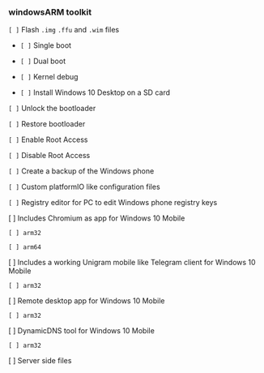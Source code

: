 ### windowsARM toolkit

`[ ]` Flash `.img` `.ffu` and `.wim` files

  - `[ ]` Single boot
    
  - `[ ]` Dual boot
    
  - `[ ]` Kernel debug
    
  - `[ ]` Install Windows 10 Desktop on a SD card
    
`[ ]` Unlock the bootloader

`[ ]` Restore bootloader

`[ ]` Enable Root Access

`[ ]` Disable Root Access

`[ ]` Create a backup of the Windows phone

`[ ]` Custom platformIO like configuration files

`[ ]` Registry editor for PC to edit Windows phone registry keys

[ ] Includes Chromium as app for Windows 10 Mobile

    [ ] arm32
    
    [ ] arm64
    
[ ] Includes a working Unigram mobile like Telegram client for Windows 10 Mobile

    [ ] arm32
    
[ ] Remote desktop app for Windows 10 Mobile

    [ ] arm32
    
[ ] DynamicDNS tool for Windows 10 Mobile

    [ ] arm32
    
[ ] Server side files
